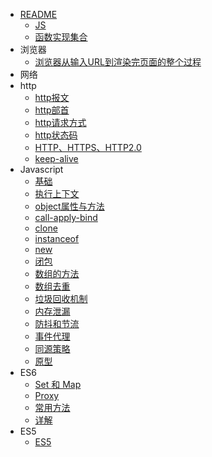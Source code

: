 * [README](README.md)
    * [JS](/JS/JS.md)
    * [函数实现集合](/JS/函数实现集合.md)
* 浏览器
    * [浏览器从输入URL到渲染完页面的整个过程](/浏览器/浏览器从输入URL到渲染完页面的整个过程)
* 网络
* http
    * [http报文](/http/http请求报文与响应报文)
    * [http部首](/http/http部首)
    * [http请求方式](/http/请求方式)
    * [http状态码](/http/状态码)
    * [HTTP、HTTPS、HTTP2.0](/http/HTTP、HTTPS、HTTP2.0)
    * [keep-alive](/http/keep-alive)
* Javascript
    * [基础](/javascript/基础知识点)
    * [执行上下文](/javascript/执行上下文)
    * [object属性与方法](/javascript/object属性与方法)
    * [call-apply-bind](/javascript/call-apply-bind)
    * [clone](/javascript/clone)
    * [instanceof](/javascript/instanceof)
    * [new](/javascript/new)
    * [闭包](/javascript/闭包)
    * [数组的方法](/javascript/数组的方法)
    * [数组去重](/javascript/数组去重)
    * [垃圾回收机制](/javascript/垃圾回收机制)
    * [内存泄漏](/javascript/内存泄漏)
    * [防抖和节流](/javascript/防抖和节流)
    * [事件代理](/javascript/事件代理)
    * [同源策略](/javascript/同源策略)
    * [原型](/javascript/原型)
* ES6
    * [Set 和 Map](/es6/Set_Map)
    * [Proxy](/es6/Proxy)
    * [常用方法](/es6/ES6常用方法)
    * [详解](/es6/详解)
* ES5
    * [ES5](/es5/ES5)